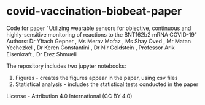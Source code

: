 # covid-vaccination-biobeat-paper
Code for paper "Utilizing wearable sensors for objective, continuous and highly-sensitive monitoring of reactions to the BNT162b2 mRNA COVID-19"
Authors: Dr Yftach Gepner , Ms Merav Mofaz , Ms Shay Oved , Mr Matan Yechezkel , Dr Keren Constantini , Dr Nir Goldstein , Professor Arik Eisenkraft , Dr Erez Shmueli

The repository includes two jupyter notebooks:
1. Figures - creates the figures appear in the paper, using csv files
2. Statistical analysis - includes the statistical tests conducted in the paper

License - Attribution 4.0 International (CC BY 4.0)
